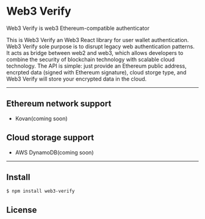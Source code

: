 # Web3 Verify

Web3 Verify is web3 Ethereum-compatible authenticator

This is Web3 Verify an Web3 React library for user wallet authentication. Web3 Verify sole purpose is to disrupt legacy web authentication patterns. It acts as bridge between web2 and web3, which allows developers to combine the security of blockchain technology with scalable cloud technology.  The API is simple: just provide an Ethereum public address, encrpted data (signed with Ethereum signature), cloud storge type, and Web3 Verify will store your encrypted data in the cloud.

---

## Ethereum network support
- Kovan(coming soon)

## Cloud storage support
- AWS DynamoDB(coming soon)
---
## Install

```
$ npm install web3-verify
```

## License
